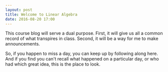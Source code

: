 ```yaml
---
layout: post
title: Welcome to Linear Algebra
date: 2016-08-20 17:00
---
```


This course blog will serve a dual purpose. First, it will give us all a
common record of what transpires in class. Second, it will be a way for me to
make announcements.

So, if you happen to miss a day, you can keep up by following along here. And if
you find you can't recall what happened on a particular day, or who had which
great idea, this is the place to look.

